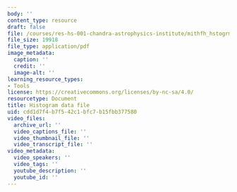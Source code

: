 ```yaml
---
body: ''
content_type: resource
draft: false
file: /courses/res-hs-001-chandra-astrophysics-institute/mithfh_hstogrm_clores.pdf
file_size: 19918
file_type: application/pdf
image_metadata:
  caption: ''
  credit: ''
  image-alt: ''
learning_resource_types:
- Tools
license: https://creativecommons.org/licenses/by-nc-sa/4.0/
resourcetype: Document
title: Histogram data file
uid: cdd1d7f4-b7f5-42c1-bfc7-b15fbb377580
video_files:
  archive_url: ''
  video_captions_file: ''
  video_thumbnail_file: ''
  video_transcript_file: ''
video_metadata:
  video_speakers: ''
  video_tags: ''
  youtube_description: ''
  youtube_id: ''
---
```


